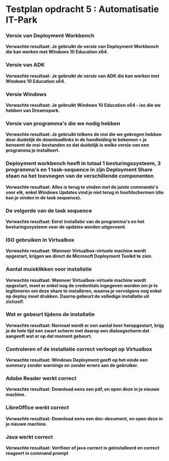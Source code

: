 # Testplan opdracht 5 : Automatisatie IT-Park

### Versie van Deployment Workbench

**Verwachte resultaat: Je gebruikt de versie van Deployment Workbench die kan werken met Windows 10 Education x64.**

### Versie van ADK

**Verwachte resultaat: Je gebruikt de versie van ADK die kan werken met Windows 10 Education x64.**

### Versie Windows

**Verwachte resultaat: Je gebruikt Windows 10 Education x64 - iso die we hebben van Dreamspark.**

### Versie van programma's die we nodig hebben

**Verwachte resultaat: Je gebruikt telkens de msi die we gekregen hebben door duidelijk de downloadlinks in de handleiding te bekomen +  je benoemt de msi-bestanden zo dat duidelijk is welke versie van een programma je installeert.**

### Deployment workbench heeft in totaal 1 besturingssysteem, 3 programma's en 1 task-sequence in zijn Deployment Share staan na het toevoegen van de verschillende componenten

**Verwachte resultaat: Alles is terug te vinden met de juiste commando's voor elk, enkel Windows Updates vind je niet terug in hoofdschermen (die kan je vinden in de task sequence).**

### De volgorde van de task sequence

**Verwachte resultaat: Eerst installatie van de programma's en het besturingssysteem voor de updates worden uitgevoerd.**

### ISO gebruiken in Virtualbox

**Verwachte resultaat: Wanneer Virtualbox-virtuele machine wordt opgestart, krijgen we direct de Microsoft Deployment Toolkit te zien.**

### Aantal muisklikken voor installatie

**Verwachte resultaat: Wanneer Virtualbox-virtuele machine wordt opgestart, moet er enkel nog de credentials ingegeven worden om je te legitimeren om deze share te installeren, waarna je vervolgens nog enkel op deploy moet drukken. Daarna gebeurt de volledige installatie uit zichzelf.**

### Wat er gebeurt tijdens de installatie

**Verwachte resultaat: Normaal wordt er een aantal keer heropgestart, krijg je de hele tijd een zwart scherm met daarop een dialoogscherm dat aangeeft wat er op dat moment gebeurt.**

### Controleren of de installatie correct verloopt op Virtualbox

**Verwachte resultaat: Windows Deployment geeft op het einde een summary zonder warnings en zonder errors aan de gebruiker.**

### Adobe Reader werkt correct

**Verwachte resultaat: Download eens een pdf, en open deze in je nieuwe machine.**

### LibreOffice werkt correct

**Verwachte resultaat: Download eens een doc-document, en open deze in je nieuwe machine.**

### Java werkt correct

**Verwachte resultaat: Verifieer of java correct is geïnstalleerd en correct reageert in command prompt**
